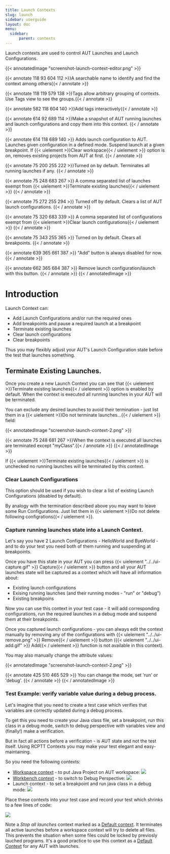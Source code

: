 ```yaml
---
title: Launch Contexts
slug: launch
sidebar: userguide
layout: doc
menu:
  sidebar:
      parent: contexts
---
```



Launch contexts are used to control AUT Launches and Launch Configurations. 

{{< annotatedImage "screenshot-launch-context-editor.png" >}}
<!-- Name -->
 {{< annotate 118 93 604 112 >}}A searchable name to identify and find the context among others{{< / annotate >}}
  
  <!-- Tags -->
 {{< annotate 118 119 579 138 >}}Tags allow arbitrary grouping of contexts. Use Tags view to see the groups.{{< / annotate >}}

  <!-- Add Tags -->
 {{< annotate 582 118 604 140 >}}Add tags interactively{{< / annotate >}}
  
  <!-- Capture button  -->
 {{< annotate 614 92 689 114 >}}Make a snapshot of AUT running launches and launch configurations and copy them into this context. {{< / annotate >}}

  <!-- Apply button  -->
   {{< annotate 614 118 689 140 >}}
  Adds launch configuration to AUT. Launches given configuration in a defined mode. Suspend launch at a given breakpoint.  If {{< uielement >}}Clear workspace{{< / uielement >}} option is on, removes existing projects from AUT at first.
  {{< / annotate >}}
  
  <!-- Terminate existing launches -->
 {{< annotate 75 200 255 222 >}}Turned on by default. Terminates all running launches if any. {{< / annotate >}}
  
  <!-- Keep launches -->
  {{< annotate 75 248 683 267 >}}
  A comma separated list of launches exempt from {{< uielement >}}Terminate existing launches{{< / uielement >}}
  {{< / annotate >}}
  
  <!-- Clear launch configurations -->
 {{< annotate 75 272 255 294 >}}  Turned off by default. Clears a list of AUT launch configurations. {{< / annotate >}}
  
  <!-- Keep configurations -->
  {{< annotate 75 320 683 339 >}}
  A comma separated list of configurations exempt from {{< uielement >}}Clear launch configurations{{< / uielement >}}
  {{< / annotate >}}
  
  <!-- Clear breakpoints -->
 {{< annotate 75 343 255 365 >}}  Turned on by default.  Clears all breakpoints. {{< / annotate >}}
  
  <!-- Add button -->
 {{< annotate 639 365 661 387 >}}  "Add" button is always disabled for now.{{< / annotate >}}
  
  <!-- Remove button -->
 {{< annotate 662 365 684 387 >}}  Remove launch configuration/launch with this button. {{< / annotate >}}
{{< / annotatedImage >}}
  
#  Introduction 

Launch Context can:

- Add Launch Configurations and/or run the required ones
- Add breakpoints and pause a required launch at a breakpoint
- Terminate existing launches
- Clear launch configurations
- Clear breakpoints

Thus you may flexibly adjust your AUT's Launch Configuration state before the test that launches something.

## Terminate Existing Launches.

Once you create a new Launch Context you can see that {{< uielement >}}Terminate existing launches{{< / uielement >}} option
is enabled by default. When the context is executed all running launches in your AUT
will be terminated. 

You can exclude any desired launches to avoid their termination - just list them
in a {{< uielement >}}Do not terminate launches...{{< / uielement >}} field:

{{< annotatedImage "screenshot-launch-context-2.png" >}}
<!-- Keep launches -->
 {{< annotate 75 248 681 267 >}}When the context is executed all launches are terminated except "myClass".{{< / annotate >}}
{{< / annotatedImage >}}

If {{< uielement >}}Terminate existing launches{{< / uielement >}} is unchecked no running launches will be
terminated by this context.

### Clear Launch Configurations

This option should be used if you wish to clear a list of existing Launch Configurations (disabled
by default).

By analogy with the termination described above you may want to leave some Run Configurations.
Just list them in {{< uielement >}}Do not delete following configrations{{< / uielement >}}.

### Capture running launches state into a Launch Context.

Let's say you have 2 Launch Configurations -  HelloWorld and ByeWorld -  and to do your test
you need both of them running and suspending at breakpoints.

Once you have this state in your AUT you can press {{< uielement "../../ui-capture.gif" >}} Capture{{< / uielement >}} button and all your AUT launches
state will be captured as a context which will have all information about:

- Existing launch configurations
- Exising running launches (and their running modes - "run" or "debug")
- Existing breakpoins

Now you can use this context in your test case - it will add corresponding configurations, run the
required launches in a debug mode and suspend them at their breakpoints.

Once you captured launch configurations - you can always edit the context manually by removing any of
the configurations with {{< uielement "../../ui-remove.png" >}} Remove{{< / uielement >}} button ({{< uielement "../../ui-add.gif" >}} Add{{< / uielement >}} function is not available in this context).
  
You may also manually change the attribute values:

{{< annotatedImage "screenshot-launch-context-2.png" >}}
<!-- Keep launches -->
 {{< annotate 425 510 465 529 >}}  You can change the mode, set 'run' or 'debug'. {{< / annotate >}}
{{< / annotatedImage >}}
  
### Test Example: verify variable value during a debug process.

Let's imagine that you need to create a test case which verifies that variables are correctly updated
during a debug process.

To get this you need to create your Java class file, set a breakpoint, run this class in a debug
mode, switch to debug perspective with variables view and (finally!) make a verification.

But in fact all actions before a verification - is AUT state and not the test itself.  Using RCPTT Contexts
you may make your test elegant and easy-maintaining.

So you need the following contexts:
- [Workspace context](../workspace) - to put Java Project on AUT workspace:
  ![](screenshot-workspace-context-for-launch-context-example.png)
- [Workbench context](../workbench) - to switch to Debug Perspective:
  ![](screenshot-workbench-context-for-launch-context-example.png)
- Launch context - to set a breakpoint and run java class in a debug mode:
  ![](screenshot-launch-context-3.png)

Place these contexts into your test case and record your test which shrinks to a few lines of code:

![](screenshot-test-with-launch-context.png)


Note a *Stop all launches* context marked as a [Default context](../default).
It terminates all active launches before a workspace context will try to delete all files.
This prevents the situation when some files could be locked by previosly lauched programs. It's a good practice
to use this context as a [Default Context](../default) for any AUT with launches.
